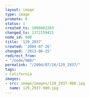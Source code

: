 ```yaml
---
layout: image
type: image
promote: 0
status: 1
created_ts: 1090862263
changed_ts: 1372159421
node_id: 980
title: '129_2937'
created: '2004-07-26'
changed: '2013-06-25'
redirect_from:
- "/node/980/"
permalink: "/2004/07/26/129_2937/"
tags:
- California
images:
- src: image/images/129_2937-980.jpg
  name: 129_2937-980.jpg
---
```


